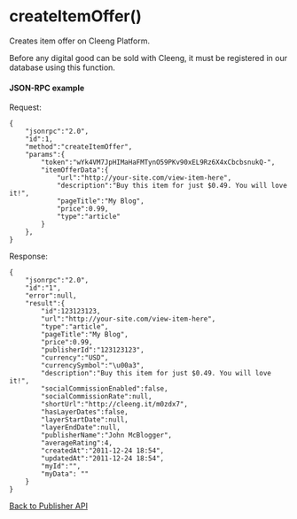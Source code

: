 createItemOffer()
=================

Creates item offer on Cleeng Platform.

Before any digital good can be sold with Cleeng, it must be registered in our database using this function.

#### JSON-RPC example

Request:

    {
        "jsonrpc":"2.0",
        "id":1,
        "method":"createItemOffer",
        "params":{
            "token":"wYk4VM7JpHIMaHaFMTynO59PKv90xEL9Rz6X4xCbcbsnukQ-",
            "itemOfferData":{
                "url":"http://your-site.com/view-item-here",
                "description":"Buy this item for just $0.49. You will love it!",
                "pageTitle":"My Blog",
                "price":0.99,
                "type":"article"
            }
        },
    }

Response:

    {
        "jsonrpc":"2.0",
        "id":"1",
        "error":null,
        "result":{
            "id":123123123,
            "url":"http://your-site.com/view-item-here",
            "type":"article",
            "pageTitle":"My Blog",
            "price":0.99,
            "publisherId":"123123123",
            "currency":"USD",
            "currencySymbol":"\u00a3",
            "description":"Buy this item for just $0.49. You will love it!",
            "socialCommissionEnabled":false,
            "socialCommissionRate":null,
            "shortUrl":"http://cleeng.it/m0zdx7",
            "hasLayerDates":false,
            "layerStartDate":null,
            "layerEndDate":null,
            "publisherName":"John McBlogger",
            "averageRating":4,
            "createdAt":"2011-12-24 18:54",
            "updatedAt":"2011-12-24 18:54",
            "myId":"",
            "myData": ""
        }
    }


[Back to Publisher API](Reference/Publisher_API)